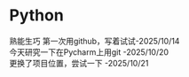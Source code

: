# Python
熟能生巧
第一次用github，写着试试-2025/10/14  
今天研究一下在Pycharm上用git -2025/10/20  
更换了项目位置，尝试一下 -2025/10/21

